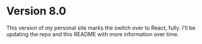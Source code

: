 # Version 8.0
This version of my personal site marks the switch over to React, fully. I'll be updating the repo and this README with more information over time.